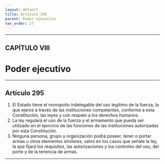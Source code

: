 ```yaml
---
layout: default
title: Artículo 295
parent: Poder ejecutivo
nav_order: 17
---
```


---

## CAPÍTULO VIII
# Poder ejecutivo

---

## Artículo 295

1. El Estado tiene el monopolio indelegable del uso legítimo de la fuerza, la que ejerce a través de las instituciones competentes, conforme a esta Constitución, las leyes y con respeto a los derechos humanos.
2. La ley regulará el uso de la fuerza y el armamento que pueda ser utilizado en el ejercicio de las funciones de las instituciones autorizadas por esta Constitución.
3. Ninguna persona, grupo u organización podrá poseer, tener o portar armas u otros elementos similares, salvo en los casos que señale la ley, la que fijará los requisitos, las autorizaciones y los controles del uso, del porte y de la tenencia de armas.

---
